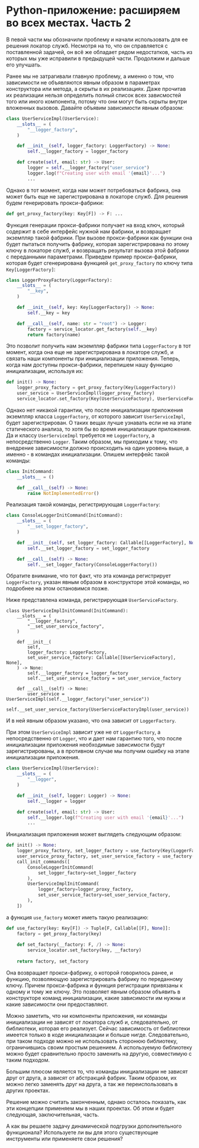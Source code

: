 # Python-приложение: расширяем во всех местах. Часть 2

В певой части мы обозначили проблему и начали использовать для ее решения локатор служб. Несмотря на то, что он справляется с поставленной задачей, он всё же обладает рядом недостатков, часть из которых мы уже исправили в предыдущей части. Продолжим и дальше его улучшать.

Ранее мы не затрагивали главную проблему, а именно о том, что зависимости не объявляются явным образом в параметрах конструктора или метода, а скрыты в их реализациях. Даже прочитав их реализации нельзя определить полный список всех зависмостей того или иного компонента, потому что они могут быть скрыты внутри вложенных вызовов. Давайте объявим зависимости явным образом:

``` Python 
class UserServiceImpl(UserService):
    __slots__ = (
        "__logger_factory",
    )

    def __init__(self, logger_factory: LoggerFactory) -> None:
        self.__logger_factory = logger_factory

    def create(self, email: str) -> User:
        logger = self.__logger_factory("user_service")
        logger.log(f"Creating user with email '{email}'...")
        ...
```

Однако в тот момент, когда нам может потребоваться фабрика, она может быть еще не зарегистрирована в локаторе служб. Для решения будем генерировать прокси-фабрики:

``` Python
def get_proxy_factory(key: Key[F]) -> F: ...
```

Функция генерации прокси-фабрики получает на вход ключ, который содержит в себе интерфейс нужной нам фабрики, и возвращает экземпляр такой фабрики. При вызове прокси-фабрики как функции она будет пытаться получить фабрику, которая зарегистрирована по этому ключу в локаторе служб, и возвращать результат вызова этой фабрики с переданными параметрами. Приведем пример прокси-фабрики, которая будет сгенерирована функцией `get_proxy_factory` по ключу типа `Key[LoggerFactory]`:

``` Python
class LoggerProxyFactory(LoggerFactory):
    __slots__ = (
        "__key",
    )

    def __init__(self, key: Key[LoggerFactory]) -> None:
        self.__key = key

    def __call__(self, name: str = "root") -> Logger:
        factory = service_locator.get_factory(self.__key)
        return factory(name)
```

Это позволит получить нам экземпляр фабрики типа `LoggerFactory` в тот момент, когда она еще не зарегистрирована в локаторе служб, и связать наши компоненты при инициализации приложения. Теперь, когда нам доступны прокси-фабрики, перепишем нашу функцию инициализации, используя их:

``` Python
def init() -> None:
    logger_proxy_factory = get_proxy_factory(Key(LoggerFactory))
    user_service = UserServiceImpl(logger_proxy_factory)
    service_locator.set_factory(Key(UserServiceFactory), UserServiceFactoryImpl(user_service))
```

Однако нет никакой гарантии, что после инициализации приложения экземпляр класса `LoggerFactory`, от которого зависит `UserServiceImpl`, будет зарегистрирован. О таких вещах лучше узнавать если не на этапе статического анализа, то хотя бы во время инициализации приложения. Да и классу `UserServiceImpl` требуется не `LoggerFactory`, а непосредственно `Logger`. Таким образом, мы приходим к тому, что внедрение зависимости должно происходить на один уровень выше, а именно - в командах инициализации. Опишем интерфейс такой команды:

``` Python
class InitCommand:
    __slots__ = ()

    def __call__(self) -> None:
        raise NotImplementedError()
```

Реализация такой команды, регистрирующая `LoggerFactory`:

``` Python
class ConsoleLoggerInitCommand(InitCommand):
    __slots__ = (
        "__set_logger_factory",
    )

    def __init__(self, set_logger_factory: Callable[[LoggerFactory], None]) -> None:
        self.__set_logger_factory = set_logger_factory

    def __call__(self) -> None:
        self.__set_logger_factory(ConsoleLoggerFactory())
```

Обратите внимание, что тот факт, что эта команда регистрирует `LoggerFactory`, указан явным образом в конструкторе этой команды, но подробнее на этом остановимся позже.

Ниже представлена команда, регистрирующая `UserServiceFactory`.

```
class UserServiceImplInitCommand(InitCommand):
    __slots__ = (
        "__logger_factory",
        "__set_user_service_factory",
    )

    def __init__(
        self,
        logger_factory: LoggerFactory,
        set_user_service_factory: Callable[[UserServiceFactory], None],
    ) -> None:
        self.__logger_factory = logger_factory
        self.__set_user_service_factory = set_user_service_factory

    def __call__(self) -> None:
        user_service = UserServiceImpl(self.__logger_factory("user_service"))
        self.__set_user_service_factory(UserServiceFactoryImpl(user_service))
```

И в ней явным образом указано, что она зависит от `LoggerFactory`.

При этом `UserServiceImpl` зависит уже не от `LoggerFactory`, а непосредственно от `Logger`, что и дает нам гарантию того, что после инициализации приложения необходимые зависимости будут зарегистрированы, а в противном случае мы получим ошибку на этапе инициализации приложения.

``` Python
class UserServiceImpl(UserService):
    __slots__ = (
        "__logger",
    )

    def __init__(self, logger: Logger) -> None:
        self.__logger = logger

    def create(self, email: str) -> User:
        self.__logger.log(f"Creating user with email '{email}'...")
        ...
```

Инициализация приложения может выглядеть следующим образом:

``` Python 
def init() -> None:
    logger_proxy_factory, set_logger_factory = use_factory(Key(LoggerFactory))
    user_service_proxy_factory, set_user_service_factory = use_factory(Key(UserServiceFactory))
    call_init_commands([
        ConsoleLoggerInitCommand(
            set_logger_factory=set_logger_factory
        ),
        UserServiceImplInitCommand(
            logger_factory=logger_proxy_factory,
            set_user_service_factory=set_user_service_factory,
        ),
    ])
```

а функция `use_factory` может иметь такую реализацию:

``` Python
def use_factory(key: Key[F]) -> Tuple[F, Callable[[F], None]]:
    factory = get_proxy_factory(key)
    
    def set_factory(__factory: F, /) -> None:
        service_locator.set_factory(key, __factory)
        
    return factory, set_factory
```

Она возвращает прокси-фабрику, о которой говорилось ранее, и функцию, позволяющую зарегистрировать фабрику по переданному ключу. Причем прокси-фабрика и функция регистрации привязаны к одному и тому же ключу. Это позволяет явным образом объявить в конструкторе команд инициализации, какие зависимости им нужны и какие зависимости они предоставляют.

Можно заметить, что ни компоненты приложения, ни команды инициализации не зависят от локатора служб и, следовательно, от библиотеки, которая его реализует. Сейчас зависимость от библиотеки имеется только в коде инициализации и больше нигде. Следовательно, при таком подходе можно не использовать сторонюю библиотеку, ограничившись своим простым решением. А используемую библиотеку можно будет сравнительно просто заменить на другую, совместимую с таким подходом.

Большим плюсом является то, что команды инициализации не зависят друг от друга, а зависят от абстракций фабрик. Таким образом, их можно легко заменять друг на друга, а так же переиспользовать в других проектах. 

Решение можно считать законченным, однако осталось показать, как эти концепции применяем мы в наших проектах. Об этом и будет следующая, заключительная, часть.

А как вы решаете задачу динамической подгрузки дополнительного функционала? Используете ли вы для этого существующие инструменты или применяете свои решения?
